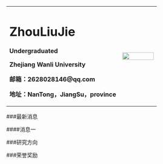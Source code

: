 <table border="0">
  <tr>
    <td width="75%">
      <h1>ZhouLiuJie</h1>
      <p><b>Undergraduated</b></p>
      <p><b>Zhejiang Wanli University</b></p>
      <p><b>邮箱：2628028146@qq.com</b></p>
      <p><b>地址：NanTong，JiangSu，province</b></p>
    </td>
    <td width="25%">
      <img src="/zhengjianzhao.jpg" width="100%">      
    </td>
  </tr>
</table>


###最新消息

####消息一

###研究方向

###荣誉奖励


